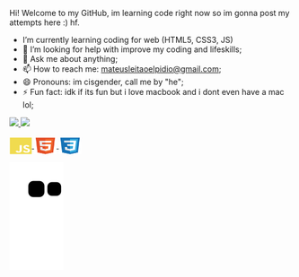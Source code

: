Hi! Welcome to my GitHub, im learning code right now so im gonna post my attempts here :) hf.

 - I’m currently learning coding for web (HTML5, CSS3, JS)
 - 🤔 I’m looking for help with improve my coding and lifeskills;
 - 💬 Ask me about anything;
 - 📫 How to reach me: mateusleitaoelpidio@gmail.com;
 - 😄 Pronouns: im cisgender, call me by "he";
 - ⚡ Fun fact: idk if its fun but i love macbook and i dont even have a mac lol;
 
  <div>
  <a href="https://github.com/sublimeb0y">
  <img height="145em" src="https://github-readme-stats.vercel.app/api?username=sublimeb0y&show_icons=true&theme=shades-of-purple&include_all_commits=true&count_private=true"/>
  <img height="145em" src="https://github-readme-stats.vercel.app/api/top-langs/?username=sublimeb0y&layout=compact&langs_count=7&theme=shades-of-purple"/>
</div>
  
  <div style="display: inline_block"><br>
  <img align="center" alt="Rafa-Js" height="30" width="40" src="https://raw.githubusercontent.com/devicons/devicon/master/icons/javascript/javascript-plain.svg">
  <img align="center" alt="Rafa-HTML" height="30" width="40" src="https://raw.githubusercontent.com/devicons/devicon/master/icons/html5/html5-original.svg">
  <img align="center" alt="Rafa-CSS" height="30" width="40" src="https://raw.githubusercontent.com/devicons/devicon/master/icons/css3/css3-original.svg">


  ![Snake animation](https://github.com/sublimeb0y/sublimeb0y/blob/output/github-contribution-grid-snake.svg)</div>
